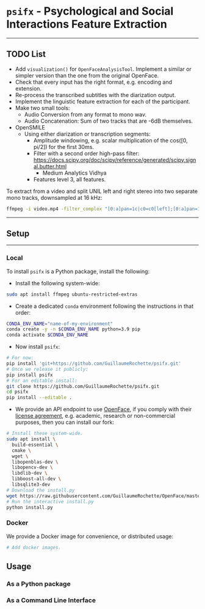 # `psifx` - Psychological and Social Interactions Feature Extraction

---
## TODO List

- Add `visualization()` for `OpenFaceAnalysisTool`. Implement a similar or simpler version than the one from the original OpenFace.
- Check that every input has the right format, e.g. encoding and extension.
- Re-process the transcribed subtitles with the diarization output.
- Implement the linguistic feature extraction for each of the participant.
- Make two small tools:
  - Audio Conversion from any format to mono wav.
  - Audio Concatenation: Sum of two tracks that are -6dB themselves.
- OpenSMILE
  - Using either diarization or transcription segments:
    - Amplitude windowing, e.g. scalar multiplication of the cos([0, pi/2]) for the first 30ms.
    - Filter with a second order high-pass filter: https://docs.scipy.org/doc/scipy/reference/generated/scipy.signal.butter.html
      - Medium Analytics Vidhya
    - Features level 3, all features.


To extract from a video and split UNIL left and right stereo into two separate mono tracks, downsampled at 16 kHz:
```bash
ffmpeg -i video.mp4 -filter_complex "[0:a]pan=1c|c0=c0[left];[0:a]pan=1c|c0=c1[right]" -map "[left]" -ar 16000 left.wav -map "[right]" -ar 16000 left.wav
```
---
## Setup

---
### Local
To install `psifx` is a Python package, install the following:
- Install the following system-wide:
```bash
sudo apt install ffmpeg ubuntu-restricted-extras
```
- Create a dedicated `conda` environment following the instructions in that order:
```bash
CONDA_ENV_NAME="name-of-my-environment"
conda create -y -n $CONDA_ENV_NAME python=3.9 pip
conda activate $CONDA_ENV_NAME
```
- Now install `psifx`:
```bash
# For now:
pip install 'git+https://github.com/GuillaumeRochette/psifx.git'
# Once we release it publicly:
pip install psifx 
# For an editable install:
git clone https://github.com/GuillaumeRochette/psifx.git
cd psifx
pip install --editable .
```
- We provide an API endpoint to use [OpenFace](https://github.com/TadasBaltrusaitis/OpenFace), if you comply with their [license agreement](https://github.com/TadasBaltrusaitis/OpenFace/blob/master/OpenFace-license.txt), e.g. academic, research or non-commercial purposes, then you can install our fork:
```bash
# Install these system-wide.
sudo apt install \
  build-essential \
  cmake \
  wget \
  libopenblas-dev \
  libopencv-dev \
  libdlib-dev \
  libboost-all-dev \
  libsqlite3-dev
# Download the install.py
wget https://raw.githubusercontent.com/GuillaumeRochette/OpenFace/master/install.py
# Run the interactive install.py
python install.py
```

### Docker
We provide a Docker image for convenience, or distributed usage:  
```bash
# Add docker images.
```

## Usage

### As a Python package

### As a Command Line Interface

